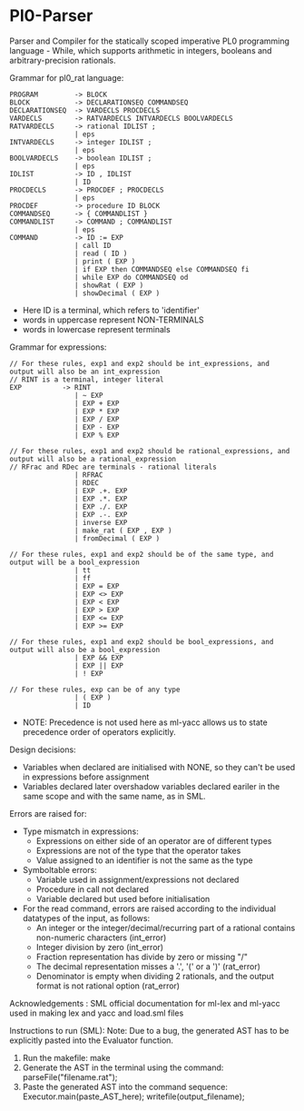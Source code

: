 # Pl0-Parser
Parser and Compiler for the statically scoped imperative PL0 programming language - While, which supports arithmetic in integers, booleans and arbitrary-precision rationals.

Grammar for pl0_rat language:

    PROGRAM         -> BLOCK 
    BLOCK           -> DECLARATIONSEQ COMMANDSEQ 
    DECLARATIONSEQ  -> VARDECLS PROCDECLS 
    VARDECLS        -> RATVARDECLS INTVARDECLS BOOLVARDECLS 
    RATVARDECLS     -> rational IDLIST ; 
                    | eps
    INTVARDECLS     -> integer IDLIST ; 
                    | eps
    BOOLVARDECLS    -> boolean IDLIST ; 
                    | eps
    IDLIST          -> ID , IDLIST 
                    | ID 
    PROCDECLS       -> PROCDEF ; PROCDECLS 
                    | eps
    PROCDEF         -> procedure ID BLOCK 
    COMMANDSEQ      -> { COMMANDLIST } 
    COMMANDLIST     -> COMMAND ; COMMANDLIST 
                    | eps
    COMMAND         -> ID := EXP 
                    | call ID 
                    | read ( ID ) 
                    | print ( EXP ) 
                    | if EXP then COMMANDSEQ else COMMANDSEQ fi 
                    | while EXP do COMMANDSEQ od 
                    | showRat ( EXP ) 
                    | showDecimal ( EXP ) 


- Here ID is a terminal, which refers to 'identifier'
- words in uppercase represent NON-TERMINALS
- words in lowercase represent terminals

Grammar for expressions:

    // For these rules, exp1 and exp2 should be int_expressions, and output will also be an int_expression 
    // RINT is a terminal, integer literal
    EXP          -> RINT 
                    | ~ EXP           
                    | EXP + EXP    
                    | EXP * EXP   
                    | EXP / EXP     
                    | EXP - EXP     
                    | EXP % EXP     
    
    // For these rules, exp1 and exp2 should be rational_expressions, and output will also be a rational_expression 
    // RFrac and RDec are terminals - rational literals
                    | RFRAC           
                    | RDEC           
                    | EXP .+. EXP    
                    | EXP .*. EXP   
                    | EXP ./. EXP     
                    | EXP .-. EXP     
                    | inverse EXP        
                    | make_rat ( EXP , EXP )       
                    | fromDecimal ( EXP )              

    // For these rules, exp1 and exp2 should be of the same type, and output will be a bool_expression 
                    | tt 
                    | ff 
                    | EXP = EXP 
                    | EXP <> EXP 
                    | EXP < EXP 
                    | EXP > EXP 
                    | EXP <= EXP 
                    | EXP >= EXP 
                    
    // For these rules, exp1 and exp2 should be bool_expressions, and output will also be a bool_expression 
                    | EXP && EXP 
                    | EXP || EXP 
                    | ! EXP

    // For these rules, exp can be of any type
                    | ( EXP )
                    | ID 

- NOTE: Precedence is not used here as ml-yacc allows us to state precedence order of operators explicitly.



Design decisions:
- Variables when declared are initialised with NONE, so they can't be used in expressions before assignment
- Variables declared later overshadow variables declared eariler in the same scope and with the same name, as in SML.

Errors are raised for:
- Type mismatch in expressions:
    - Expressions on either side of an operator are of different types
    - Expressions are not of the type that the operator takes
    - Value assigned to an identifier is not the same as the type
- Symboltable errors:
    - Variable used in assignment/expressions not declared
    - Procedure in call not declared
    - Variable declared but used before initialisation
- For the read command, errors are raised according to the individual datatypes of the input, as follows:
    - An integer or the integer/decimal/recurring part of a rational contains non-numeric characters (int_error)
    - Integer division by zero (int_error)
    - Fraction representation has divide by zero or missing "/"
    - The decimal representation misses a '.', '(' or a ')' (rat_error)
    - Denominator is empty when dividing 2 rationals, and the output format is not rational option (rat_error)

Acknowledgements : SML official documentation for ml-lex and ml-yacc used in making lex and yacc and load.sml files

Instructions to run (SML):
Note: Due to a bug, the generated AST has to be explicitly pasted into the Evaluator function.
1. Run the makefile: make
2. Generate the AST in the terminal using the command: parseFile("filename.rat");
3. Paste the generated AST into the command sequence:
    Executor.main(paste_AST_here);
    writefile(output_filename);

